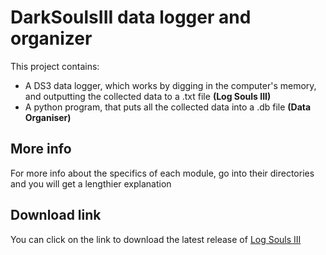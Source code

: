 # DarkSoulsIII data logger and organizer
This project contains:
* A DS3 data logger, which works by digging in the computer's memory, and outputting the collected data to a .txt file **(Log Souls III)**
* A python program, that puts all the collected data into a .db file **(Data Organiser)**

## More info
For more info about the specifics of each module, go into their directories and you will get a lengthier explanation

## Download link
You can click on the link to download the latest release of 
[Log Souls III](https://github.com/BenTheGoose69/DarkSoulsIII_Logger_and_Sorter/releases/download/untagged-55250c0afb6ef66d0e0d/Log.Souls.III.exe)
